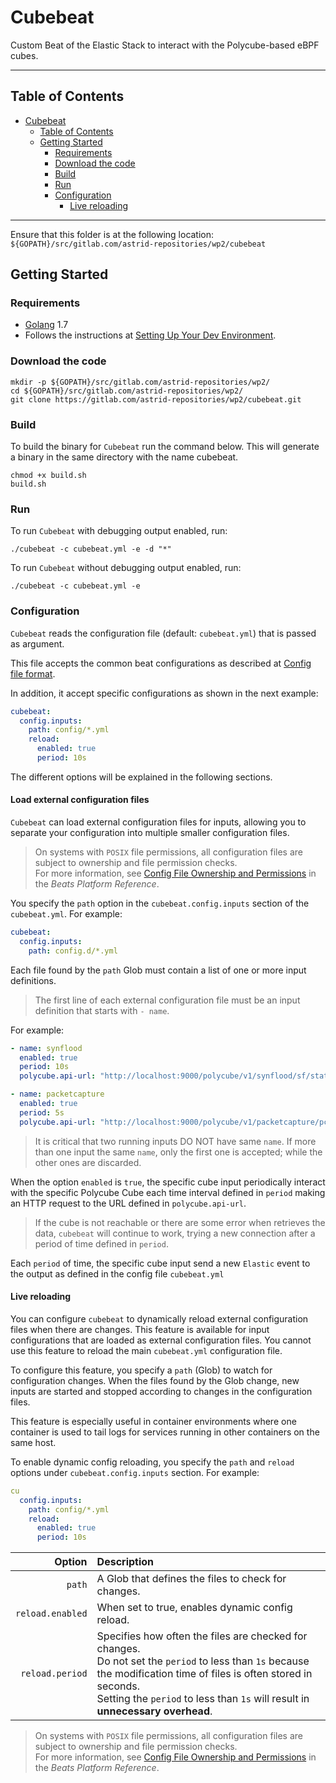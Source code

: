 # Cubebeat

Custom Beat of the Elastic Stack to interact with the Polycube-based eBPF cubes.

---

## Table of Contents

- [Cubebeat](#cubebeat)
  - [Table of Contents](#table-of-contents)
  - [Getting Started](#getting-started)
    - [Requirements](#requirements)
    - [Download the code](#download-the-code)
    - [Build](#build)
    - [Run](#run)
    - [Configuration](#configuration)
      - [Live reloading](#live-reloading)

---

Ensure that this folder is at the following location:
`${GOPATH}/src/gitlab.com/astrid-repositories/wp2/cubebeat`

## Getting Started

### Requirements

* [Golang](https://golang.org/dl/) 1.7
* Follows the instructions at [Setting Up Your Dev Environment](https://www.elastic.co/guide/en/beats/devguide/current/beats-contributing.html#setting-up-dev-environment).

### Download the code

```console
mkdir -p ${GOPATH}/src/gitlab.com/astrid-repositories/wp2/
cd ${GOPATH}/src/gitlab.com/astrid-repositories/wp2/
git clone https://gitlab.com/astrid-repositories/wp2/cubebeat.git
```

### Build

To build the binary for ```Cubebeat``` run the command below. This will generate a binary in the same directory with the name cubebeat.

```console
chmod +x build.sh
build.sh
```

### Run

To run ```Cubebeat``` with debugging output enabled, run:

```console
./cubebeat -c cubebeat.yml -e -d "*"
```

To run ```Cubebeat``` without debugging output enabled, run:

```console
./cubebeat -c cubebeat.yml -e
```

### Configuration

```Cubebeat``` reads the configuration file (default: ```cubebeat.yml```) that is passed as argument.

This file accepts the common beat configurations as described at [Config file format](https://www.elastic.co/guide/en/beats/libbeat/current/config-file-format.html).

In addition, it accept specific configurations as shown in the next example:

```yaml
cubebeat:
  config.inputs:
    path: config/*.yml
    reload:
      enabled: true
      period: 10s
```

The different options will be explained in the following sections.

#### Load external configuration files

```Cubebeat``` can load external configuration files for inputs, allowing you to separate your configuration into multiple smaller configuration files.

> On systems with ```POSIX``` file permissions, all configuration files are subject to ownership and file permission checks.<br/> For more information, see [Config File Ownership and Permissions](https://www.elastic.co/guide/en/beats/libbeat/7.4/config-file-permissions.html) in the _Beats Platform Reference_.

You specify the ```path``` option in the ```cubebeat.config.inputs``` section of the ```cubebeat.yml```. For example:

```yaml
cubebeat:
  config.inputs:
    path: config.d/*.yml
```

Each file found by the ```path``` Glob must contain a list of one or more input definitions.

> The first line of each external configuration file must be an input definition that starts with ```- name```.

For example:

```yaml
- name: synflood
  enabled: true
  period: 10s
  polycube.api-url: "http://localhost:9000/polycube/v1/synflood/sf/stats/"

- name: packetcapture
  enabled: true
  period: 5s
  polycube.api-url: "http://localhost:9000/polycube/v1/packetcapture/pc"
```

> It is critical that two running inputs DO NOT have same ```name```. If more than one input the same ```name```, only the first one is accepted; while the other ones are discarded.

When the option ```enabled``` is ```true```, the specific cube input periodically interact with the specific Polycube Cube
each time interval defined in ```period``` making an HTTP request to the URL defined in ```polycube.api-url```.

> If the cube is not reachable or there are some error when retrieves the data, ```cubebeat``` will continue to work, trying a new connection after a period of time defined in ```period```.

Each ```period``` of time, the specific cube input send a new ```Elastic``` event to the output as defined in the config file ```cubebeat.yml```

#### Live reloading

You can configure ```cubebeat``` to dynamically reload external configuration files when there are changes.
This feature is available for input configurations that are loaded as external configuration files.
You cannot use this feature to reload the main ```cubebeat.yml``` configuration file.

To configure this feature, you specify a ```path``` (Glob) to watch for configuration changes.
When the files found by the Glob change, new inputs are started and stopped according to changes in the configuration files.

This feature is especially useful in container environments where one container is used to tail logs for services running in other containers on the same host.

To enable dynamic config reloading, you specify the ```path``` and ```reload``` options under ```cubebeat.config.inputs``` section. For example:

```yaml
cu
  config.inputs:
    path: config/*.yml
    reload:
      enabled: true
      period: 10s
```

Option               | Description
-------------------: | :----------
```path```           | A Glob that defines the files to check for changes.
```reload.enabled``` | When set to true, enables dynamic config reload.
```reload.period```  | Specifies how often the files are checked for changes.<br/>Do not set the ```period``` to less than ```1s``` because the modification time of files is often stored in seconds.<br/>Setting the ```period``` to less than ```1s``` will result in **unnecessary overhead**.

> On systems with ```POSIX``` file permissions, all configuration files are subject to ownership and file permission checks.<br/> For more information, see [Config File Ownership and Permissions](https://www.elastic.co/guide/en/beats/libbeat/7.4/config-file-permissions.html) in the _Beats Platform Reference_.
